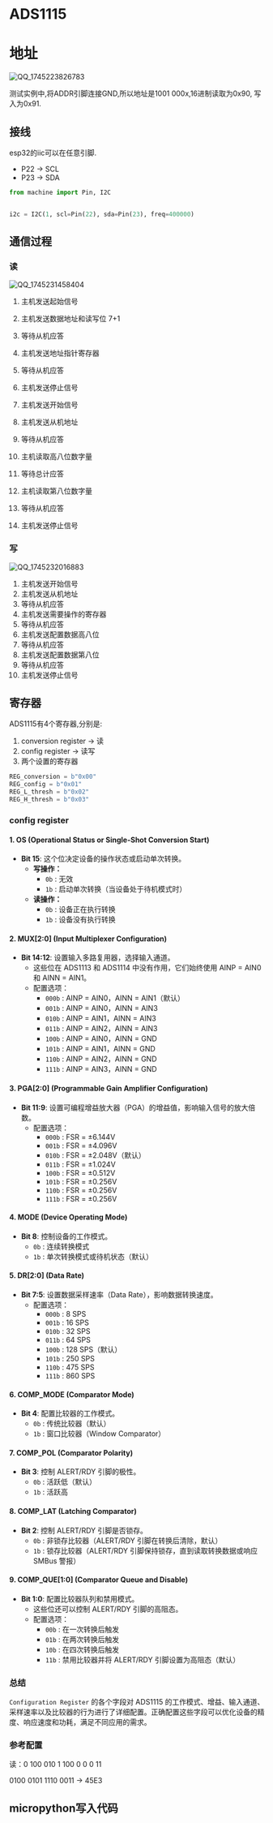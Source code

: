 # ADS1115

# 地址



![QQ_1745223826783](C:\Users\laffey\AppData\Local\Temp\QQ_1745223826783.png)

测试实例中,将ADDR引脚连接GND,所以地址是1001 000x,16进制读取为0x90, 写入为0x91.

## 接线

esp32的iic可以在任意引脚.

- P22 -> SCL 
- P23 -> SDA

```py
from machine import Pin, I2C


i2c = I2C(1, scl=Pin(22), sda=Pin(23), freq=400000)
```

## 通信过程

### 读

![QQ_1745231458404](C:\Users\laffey\AppData\Local\Temp\QQ_1745231458404.png)

1. 主机发送起始信号

2. 主机发送数据地址和读写位	7+1

3. 等待从机应答

4. 主机发送地址指针寄存器

5. 等待从机应答

6. 主机发送停止信号

   

7. 主机发送开始信号

8. 主机发送从机地址

9. 等待从机应答

10. 主机读取高八位数字量

11. 等待总计应答

12. 主机读取第八位数字量

13. 等待从机应答

14. 主机发送停止信号

### 写

![QQ_1745232016883](C:\Users\laffey\AppData\Local\Temp\QQ_1745232016883.png)

1. 主机发送开始信号
2. 主机发送从机地址
3. 等待从机应答
4. 主机发送需要操作的寄存器
5. 等待从机应答
6. 主机发送配置数据高八位
7. 等待从机应答
8. 主机发送配置数据第八位
9. 等待从机应答
10. 主机发送停止信号

## 寄存器

ADS1115有4个寄存器,分别是:

1. conversion register -> 读
2. config register -> 读写
3. 两个设置的寄存器

```python
REG_conversion = b"0x00"
REG_config = b"0x01"
REG_L_thresh = b"0x02"
REG_H_thresh = b"0x03"
```

### config register

  #### **1. OS (Operational Status or Single-Shot Conversion Start)**

  - **Bit 15**: 这个位决定设备的操作状态或启动单次转换。
    - **写操作：**
      - `0b` : 无效
      - `1b` : 启动单次转换（当设备处于待机模式时）
    - **读操作：**
      - `0b` : 设备正在执行转换
      - `1b` : 设备没有执行转换

  #### **2. MUX[2:0] (Input Multiplexer Configuration)**

  - **Bit 14:12**: 设置输入多路复用器，选择输入通道。
    - 这些位在 ADS1113 和 ADS1114 中没有作用，它们始终使用 AINP = AIN0 和 AINN = AIN1。
    - 配置选项：
      - `000b` : AINP = AIN0，AINN = AIN1（默认）
      - `001b` : AINP = AIN0，AINN = AIN3
      - `010b` : AINP = AIN1，AINN = AIN3
      - `011b` : AINP = AIN2，AINN = AIN3
      - `100b` : AINP = AIN0，AINN = GND
      - `101b` : AINP = AIN1，AINN = GND
      - `110b` : AINP = AIN2，AINN = GND
      - `111b` : AINP = AIN3，AINN = GND

  #### **3. PGA[2:0] (Programmable Gain Amplifier Configuration)**

  - **Bit 11:9**: 设置可编程增益放大器（PGA）的增益值，影响输入信号的放大倍数。
    - 配置选项：
      - `000b` : FSR = ±6.144V
      - `001b` : FSR = ±4.096V
      - `010b` : FSR = ±2.048V（默认）
      - `011b` : FSR = ±1.024V
      - `100b` : FSR = ±0.512V
      - `101b` : FSR = ±0.256V
      - `110b` : FSR = ±0.256V
      - `111b` : FSR = ±0.256V

  #### **4. MODE (Device Operating Mode)**

  - **Bit 8**: 控制设备的工作模式。
    - `0b` : 连续转换模式
    - `1b` : 单次转换模式或待机状态（默认）

  #### **5. DR[2:0] (Data Rate)**

  - **Bit 7:5**: 设置数据采样速率（Data Rate），影响数据转换速度。
    - 配置选项：
      - `000b` : 8 SPS
      - `001b` : 16 SPS
      - `010b` : 32 SPS
      - `011b` : 64 SPS
      - `100b` : 128 SPS（默认）
      - `101b` : 250 SPS
      - `110b` : 475 SPS
      - `111b` : 860 SPS

  #### **6. COMP_MODE (Comparator Mode)**

  - **Bit 4**: 配置比较器的工作模式。
    - `0b` : 传统比较器（默认）
    - `1b` : 窗口比较器（Window Comparator）

  #### **7. COMP_POL (Comparator Polarity)**

  - **Bit 3**: 控制 ALERT/RDY 引脚的极性。
    - `0b` : 活跃低（默认）
    - `1b` : 活跃高

  #### **8. COMP_LAT (Latching Comparator)**

  - **Bit 2**: 控制 ALERT/RDY 引脚是否锁存。
    - `0b` : 非锁存比较器（ALERT/RDY 引脚在转换后清除，默认）
    - `1b` : 锁存比较器（ALERT/RDY 引脚保持锁存，直到读取转换数据或响应 SMBus 警报）

  #### **9. COMP_QUE[1:0] (Comparator Queue and Disable)**

  - **Bit 1:0**: 配置比较器队列和禁用模式。
    - 这些位还可以控制 ALERT/RDY 引脚的高阻态。
    - 配置选项：
      - `00b` : 在一次转换后触发
      - `01b` : 在两次转换后触发
      - `10b` : 在四次转换后触发
      - `11b` : 禁用比较器并将 ALERT/RDY 引脚设置为高阻态（默认）

  ### **总结**

  `Configuration Register` 的各个字段对 ADS1115 的工作模式、增益、输入通道、采样速率以及比较器的行为进行了详细配置。正确配置这些字段可以优化设备的精度、响应速度和功耗，满足不同应用的需求。

  ### 参考配置

读：0 100 010 1 100 0 0 0 11

0100 0101 1110 0011 -> 45E3



## micropython写入代码

